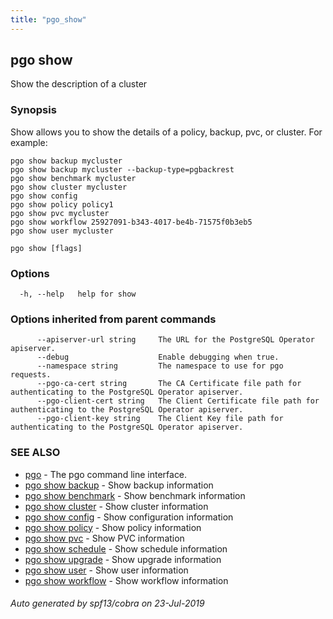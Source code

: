 ```yaml
---
title: "pgo_show"
---
```

## pgo show

Show the description of a cluster

### Synopsis

Show allows you to show the details of a policy, backup, pvc, or cluster. For example:

	pgo show backup mycluster
	pgo show backup mycluster --backup-type=pgbackrest
	pgo show benchmark mycluster
	pgo show cluster mycluster
	pgo show config
	pgo show policy policy1
	pgo show pvc mycluster
	pgo show workflow 25927091-b343-4017-be4b-71575f0b3eb5
	pgo show user mycluster

```
pgo show [flags]
```

### Options

```
  -h, --help   help for show
```

### Options inherited from parent commands

```
      --apiserver-url string     The URL for the PostgreSQL Operator apiserver.
      --debug                    Enable debugging when true.
      --namespace string         The namespace to use for pgo requests.
      --pgo-ca-cert string       The CA Certificate file path for authenticating to the PostgreSQL Operator apiserver.
      --pgo-client-cert string   The Client Certificate file path for authenticating to the PostgreSQL Operator apiserver.
      --pgo-client-key string    The Client Key file path for authenticating to the PostgreSQL Operator apiserver.
```

### SEE ALSO

* [pgo](/cli/pgo/)	 - The pgo command line interface.
* [pgo show backup](/cli/pgo_show_backup/)	 - Show backup information
* [pgo show benchmark](/cli/pgo_show_benchmark/)	 - Show benchmark information
* [pgo show cluster](/cli/pgo_show_cluster/)	 - Show cluster information
* [pgo show config](/cli/pgo_show_config/)	 - Show configuration information
* [pgo show policy](/cli/pgo_show_policy/)	 - Show policy information
* [pgo show pvc](/cli/pgo_show_pvc/)	 - Show PVC information
* [pgo show schedule](/cli/pgo_show_schedule/)	 - Show schedule information
* [pgo show upgrade](/cli/pgo_show_upgrade/)	 - Show upgrade information
* [pgo show user](/cli/pgo_show_user/)	 - Show user information
* [pgo show workflow](/cli/pgo_show_workflow/)	 - Show workflow information

###### Auto generated by spf13/cobra on 23-Jul-2019
